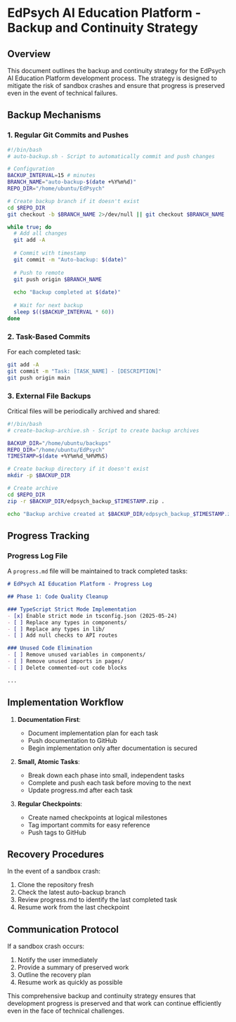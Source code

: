 # EdPsych AI Education Platform - Backup and Continuity Strategy

## Overview

This document outlines the backup and continuity strategy for the EdPsych AI Education Platform development process. The strategy is designed to mitigate the risk of sandbox crashes and ensure that progress is preserved even in the event of technical failures.

## Backup Mechanisms

### 1. Regular Git Commits and Pushes

```bash
#!/bin/bash
# auto-backup.sh - Script to automatically commit and push changes

# Configuration
BACKUP_INTERVAL=15 # minutes
BRANCH_NAME="auto-backup-$(date +%Y%m%d)"
REPO_DIR="/home/ubuntu/EdPsych"

# Create backup branch if it doesn't exist
cd $REPO_DIR
git checkout -b $BRANCH_NAME 2>/dev/null || git checkout $BRANCH_NAME

while true; do
  # Add all changes
  git add -A
  
  # Commit with timestamp
  git commit -m "Auto-backup: $(date)"
  
  # Push to remote
  git push origin $BRANCH_NAME
  
  echo "Backup completed at $(date)"
  
  # Wait for next backup
  sleep $(($BACKUP_INTERVAL * 60))
done
```

### 2. Task-Based Commits

For each completed task:

```bash
git add -A
git commit -m "Task: [TASK_NAME] - [DESCRIPTION]"
git push origin main
```

### 3. External File Backups

Critical files will be periodically archived and shared:

```bash
#!/bin/bash
# create-backup-archive.sh - Script to create backup archives

BACKUP_DIR="/home/ubuntu/backups"
REPO_DIR="/home/ubuntu/EdPsych"
TIMESTAMP=$(date +%Y%m%d_%H%M%S)

# Create backup directory if it doesn't exist
mkdir -p $BACKUP_DIR

# Create archive
cd $REPO_DIR
zip -r $BACKUP_DIR/edpsych_backup_$TIMESTAMP.zip .

echo "Backup archive created at $BACKUP_DIR/edpsych_backup_$TIMESTAMP.zip"
```

## Progress Tracking

### Progress Log File

A `progress.md` file will be maintained to track completed tasks:

```markdown
# EdPsych AI Education Platform - Progress Log

## Phase 1: Code Quality Cleanup

### TypeScript Strict Mode Implementation
- [x] Enable strict mode in tsconfig.json (2025-05-24)
- [ ] Replace any types in components/
- [ ] Replace any types in lib/
- [ ] Add null checks to API routes

### Unused Code Elimination
- [ ] Remove unused variables in components/
- [ ] Remove unused imports in pages/
- [ ] Delete commented-out code blocks

...
```

## Implementation Workflow

1. **Documentation First**:
   - Document implementation plan for each task
   - Push documentation to GitHub
   - Begin implementation only after documentation is secured

2. **Small, Atomic Tasks**:
   - Break down each phase into small, independent tasks
   - Complete and push each task before moving to the next
   - Update progress.md after each task

3. **Regular Checkpoints**:
   - Create named checkpoints at logical milestones
   - Tag important commits for easy reference
   - Push tags to GitHub

## Recovery Procedures

In the event of a sandbox crash:

1. Clone the repository fresh
2. Check the latest auto-backup branch
3. Review progress.md to identify the last completed task
4. Resume work from the last checkpoint

## Communication Protocol

If a sandbox crash occurs:

1. Notify the user immediately
2. Provide a summary of preserved work
3. Outline the recovery plan
4. Resume work as quickly as possible

This comprehensive backup and continuity strategy ensures that development progress is preserved and that work can continue efficiently even in the face of technical challenges.
